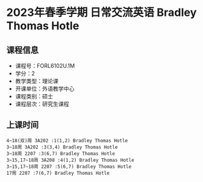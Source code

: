 # 2023年春季学期 日常交流英语 Bradley Thomas Hotle






## 课程信息

- 课程号：FORL6102U.1M
- 学分：2
- 教学类型：理论课
- 开课单位：外语教学中心
- 课程类别：硕士
- 课程层次：研究生课程

## 上课时间

```
4~18(双)周 3A202 :1(1,2) Bradley Thomas Hotle
3~18周 3A202 :3(3,4) Bradley Thomas Hotle
3~18周 2207 :3(6,7) Bradley Thomas Hotle
3~15,17~18周 3A208 :4(1,2) Bradley Thomas Hotle
3~15,17~18周 2207 :5(6,7) Bradley Thomas Hotle
17周 2207 :7(6,7) Bradley Thomas Hotle
```

